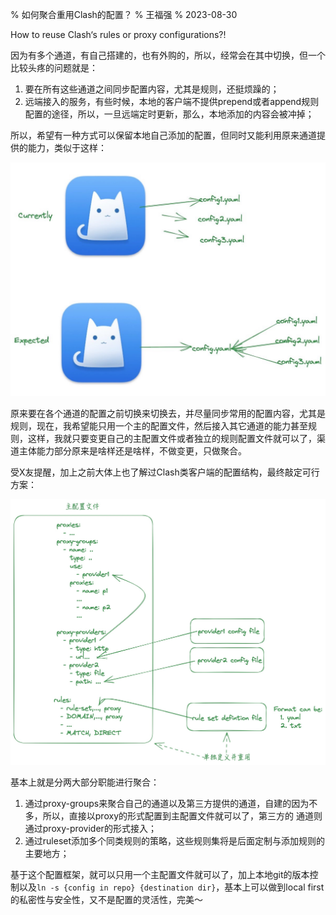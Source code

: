 % 如何聚合重用Clash的配置？
% 王福强
% 2023-08-30

How to reuse Clash‘s rules or proxy configurations?!

因为有多个通道，有自己搭建的，也有外购的，所以，经常会在其中切换，但一个比较头疼的问题就是：

1. 要在所有这些通道之间同步配置内容，尤其是规则，还挺烦躁的；
2. 远端接入的服务，有些时候，本地的客户端不提供prepend或者append规则配置的途径，所以，一旦远端定时更新，那么，本地添加的内容会被冲掉；

所以，希望有一种方式可以保留本地自己添加的配置，但同时又能利用原来通道提供的能力，类似于这样：

![](images/2023-08-30-22-34-39.jpg)

原来要在各个通道的配置之前切换来切换去，并尽量同步常用的配置内容，尤其是规则，现在，我希望能只用一个主的配置文件，然后接入其它通道的能力甚至规则，这样，我就只要变更自己的主配置文件或者独立的规则配置文件就可以了，渠道主体能力部分原来是啥样还是啥样，不做变更，只做聚合。

受X友提醒，加上之前大体上也了解过Clash类客户端的配置结构，最终敲定可行方案：

![](images/2023-08-30-19-19-48.jpg)

基本上就是分两大部分职能进行聚合：

1. 通过proxy-groups来聚合自己的通道以及第三方提供的通道，自建的因为不多，所以，直接以proxy的形式配置到主配置文件就可以了，第三方的 通道则通过proxy-provider的形式接入；
2. 通过ruleset添加多个同类规则的策略，这些规则集将是后面定制与添加规则的主要地方；

基于这个配置框架，就可以只用一个主配置文件就可以了，加上本地git的版本控制以及`ln -s {config in repo} {destination dir}`，基本上可以做到local first的私密性与安全性，又不是配置的灵活性，完美～





